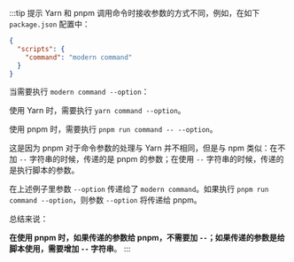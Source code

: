 :::tip 提示
Yarn 和 pnpm 调用命令时接收参数的方式不同，例如，在如下 `package.json` 配置中：

``` json
{
  "scripts": {
    "command": "modern command"
  }
}
```

当需要执行 `modern command --option`：

使用 Yarn 时，需要执行 `yarn command --option`。

使用 pnpm 时，需要执行 `pnpm run command -- --option`。

这是因为 pnpm 对于命令参数的处理与 Yarn 并不相同，但是与 npm 类似：在不加 `--` 字符串的时候，传递的是 pnpm 的参数；在使用 `--` 字符串的时候，传递的是执行脚本的参数。

在上述例子里参数 `--option` 传递给了 `modern command`。如果执行 `pnpm run command --option`，则参数 `--option` 将传递给 pnpm。

总结来说：

**在使用 pnpm 时，如果传递的参数给 pnpm，不需要加 `--`；如果传递的参数是给脚本使用，需要增加 `--` 字符串**。
:::
